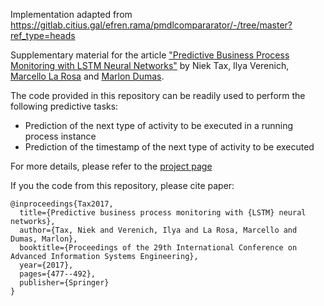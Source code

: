 Implementation adapted from https://gitlab.citius.gal/efren.rama/pmdlcompararator/-/tree/master?ref_type=heads

Supplementary material for the article ["Predictive Business Process Monitoring with
LSTM Neural Networks"](https://arxiv.org/abs/1612.02130) by Niek Tax, Ilya Verenich, [Marcello La Rosa](http://www.marcellolarosa.com/) and [Marlon Dumas](http://kodu.ut.ee/~dumas/).

The code provided in this repository can be readily used to perform the following predictive tasks:
* Prediction of the next type of activity to be executed in a running process instance
* Prediction of the timestamp of the next type of activity to be executed

For more details, please refer to the [project page](https://verenich.github.io/ProcessSequencePrediction)

If you the code from this repository, please cite paper:
```
@inproceedings{Tax2017,
  title={Predictive business process monitoring with {LSTM} neural networks},
  author={Tax, Niek and Verenich, Ilya and La Rosa, Marcello and Dumas, Marlon},
  booktitle={Proceedings of the 29th International Conference on Advanced Information Systems Engineering},
  year={2017},
  pages={477--492},
  publisher={Springer}
}
```
